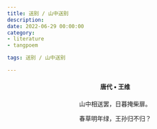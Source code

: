 ```yaml
---
title: 送别 / 山中送别
description:
date: 2022-06-29 00:00:00
category:
- literature
- tangpoem

tags: 送别 / 山中送别

---
```


<div id="poem-author">
唐代 • 王维
</div>
<div id="poem-body">
<p class="poem-paragraph">山中相送罢，日暮掩柴扉。</p>
<p class="poem-paragraph">春草明年绿，王孙归不归？</p>

</div>

<style>

#poem-author {
    width: 100%;
    text-align: center;
    margin: 20px 0;
    font-weight: bold;
}
#poem-body {
    width: 100%;
    text-align: center;
}
.poem-paragraph {
    font-family: "仿宋"
}

</style>